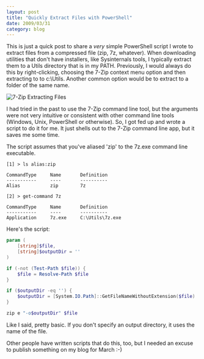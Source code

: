 ```yaml
---
layout: post
title: "Quickly Extract Files with PowerShell"
date: 2009/03/31
category: blog
---
```


This is just a quick post to share a *very* simple PowerShell script I wrote to extract files from a compressed file (zip, 7z, whatever). When downloading utilities that don't have installers, like Sysinternals tools, I typically extract them to a Utils directory that is in my PATH. Previously, I would always do this by right-clicking, choosing the 7-Zip context menu option and then extracting to to c:\Utils. Another common option would be to extract to a folder of the same name.

![7-Zip Extracting Files](https://s3.amazonaws.com/mohundro/blog/WindowsLiveWriter/QuicklyExtractFileswithPowerShell_13450/image_2.png)

I had tried in the past to use the 7-Zip command line tool, but the arguments were not very intuitive or consistent with other command line tools (Windows, Unix, PowerShell or otherwise). So, I got fed up and wrote a script to do it for me. It just shells out to the 7-Zip command line app, but it saves me some time.

The script assumes that you've aliased 'zip' to the 7z.exe command line executable.

    [1] > ls alias:zip

    CommandType     Name       Definition
    -----------     ----       ----------
    Alias           zip        7z

    [2] > get-command 7z

    CommandType     Name       Definition
    -----------     ----       ----------
    Application     7z.exe     C:\Utils\7z.exe

Here's the script:

```powershell
param (
    [string]$file,
    [string]$outputDir = ''
)

if (-not (Test-Path $file)) {
    $file = Resolve-Path $file
}

if ($outputDir -eq '') {
    $outputDir = [System.IO.Path]::GetFileNameWithoutExtension($file)
}

zip e "-o$outputDir" $file
```

Like I said, pretty basic. If you don't specify an output directory, it uses the name of the file.

Other people have written scripts that do this, too, but I needed an excuse to publish something on my blog for March :-)


